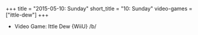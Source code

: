 +++
title = "2015-05-10: Sunday"
short_title = "10: Sunday"
video-games = ["ittle-dew"]
+++


* Video Game: Ittle Dew {WiiU} /b/